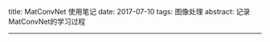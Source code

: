 title: MatConvNet 使用笔记
date: 2017-07-10
tags: 图像处理
abstract: 记录MatConvNet的学习过程

---

<script type="text/javascript" src="http://cdn.mathjax.org/mathjax/latest/MathJax.js?config=TeX-AMS-MML_HTMLorMML"></script>

